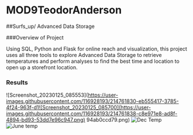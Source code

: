 # MOD9TeodorAnderson
##Surfs_up/ Advanced Data Storage

###Overview of Project

Using SQL, Python and Flask for online reach and visualization, this project uses all three tools to explore Advanced Data Storage to retrieve temperatures and perform analyses to find the best time and location to open up a storefront location. 



### Results 

![Screenshot_20230125_085553](https://user-images.githubusercontent.com/116928193/214761830-eb555417-3785-4f24-963f-d1![Screenshot_20230125_085700](https://user-images.githubusercontent.com/116928193/214761838-c8e971e8-ad8f-4894-bd93-53dd7e96c947.png)
94ab0ccd79.png)
![Dec Temp](https://user-images.githubusercontent.com/116928193/214760419-4f94db22-cd1e-48d4-b33c-bea2edd988c5.png)
![June temp](https://user-images.githubusercontent.com/116928193/214760424-871882f1-e33b-4bb4-8d85-a01dab78c3a3.png)
